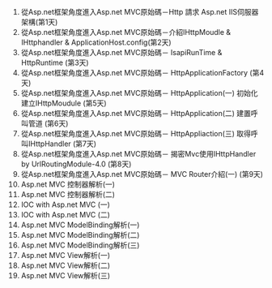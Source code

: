 1. 從Asp.net框架角度進入Asp.net MVC原始碼－Http 請求 Asp.net IIS伺服器架構(第1天)
1. 從Asp.net框架角度進入Asp.net MVC原始碼－介紹IHttpMoudle & IHttphandler & ApplicationHost.config(第2天)
2. 從Asp.net框架角度進入Asp.net MVC原始碼－ IsapiRunTime & HttpRuntime (第3天)
3. 從Asp.net框架角度進入Asp.net MVC原始碼－ HttpApplicationFactory (第4天)
5. 從Asp.net框架角度進入Asp.net MVC原始碼－ HttpApplication(一) 初始化建立IHttpMoudule (第5天)
6. 從Asp.net框架角度進入Asp.net MVC原始碼－ HttpApplication(二) 建置呼叫管道 (第6天)
7. 從Asp.net框架角度進入Asp.net MVC原始碼－ HttpAppliaction(三) 取得呼叫IHttpHandler (第7天)
8. 從Asp.net框架角度進入Asp.net MVC原始碼－ 揭密Mvc使用IHttpHandler by UrlRoutingModule-4.0 
 (第8天)
9. 從Asp.net框架角度進入Asp.net MVC原始碼－ MVC Router介紹(一) (第9天)
10. Asp.net MVC 控制器解析(一)
11. Asp.net MVC 控制器解析(二)
12. IOC with Asp.net MVC (一)
13. IOC with Asp.net MVC (二)
14. Asp.net MVC ModelBinding解析(一)
15. Asp.net MVC ModelBinding解析(二)
16. Asp.net MVC ModelBinding解析(三)
17. Asp.net MVC View解析(一)
18. Asp.net MVC View解析(二)
19. Asp.net MVC View解析(三)
